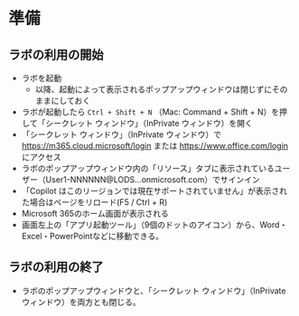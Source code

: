 # 準備

## ラボの利用の開始

- ラボを起動
  - 以降、起動によって表示されるポップアップウィンドウは閉じずにそのままにしておく
- ラボが起動したら `Ctrl + Shift + N` （Mac: Command + Shift + N）を押して「シークレット ウィンドウ」（InPrivate ウィンドウ）を開く
- 「シークレット ウィンドウ」（InPrivate ウィンドウ）で https://m365.cloud.microsoft/login または https://www.office.com/login にアクセス
- ラボのポップアップウィンドウ内の「リソース」タブに表示されているユーザー（User1-NNNNNN@LODS...onmicrosoft.com）でサインイン
- 「Copilot はこのリージョンでは現在サポートされていません」が表示された場合はページをリロード(F5 / Ctrl + R)
- Microsoft 365のホーム画面が表示される
- 画面左上の「アプリ起動ツール」（9個のドットのアイコン）から、Word・Excel・PowerPointなどに移動できる。


## ラボの利用の終了

- ラボのポップアップウィンドウと、「シークレット ウィンドウ」（InPrivate ウィンドウ）を両方とも閉じる。

